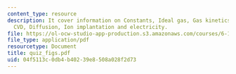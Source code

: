 ```yaml
---
content_type: resource
description: It cover information on Constants, Ideal gas, Gas kinetics, Oxidation,
  CVD, Diffusion, Ion implantation and electricity.
file: https://ol-ocw-studio-app-production.s3.amazonaws.com/courses/6-152j-micro-nano-processing-technology-fall-2005/04f5113c0db4b40239e8508a028f2d73_quiz_figs.pdf
file_type: application/pdf
resourcetype: Document
title: quiz_figs.pdf
uid: 04f5113c-0db4-b402-39e8-508a028f2d73
---
```

